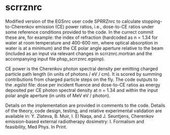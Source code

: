 # scrrznrc
Modified version of the EGSnrc user code SPRRZnrc to calculate stopping-to-Cherenkov emission (CE) power ratios, i.e., dose-to-CE ratios under some reference conditions provided to the code. In the currect commit these are, for example: the index of refraction (hardcoded as n = 1.34 for water at room temperature and 400-600 nm, where optical absorption in water is at a minimum) and the CE polar angle aperture relative to the beam (included as an input via relevant changes in scrrznrc.mortran and the accompanying input file phsp_scrrznrc.egsinp). 

CE power is the Cherenkov photon spectral density per emitting charged particle path length (in units of photons / eV / cm). It is scored by summing contributions from charged particle steps on the fly. The code outputs to the .egslst file: dose per incident fluence and dose-to-CE ratios as energy deposited per CE photon spectral density at n = 1.34 and within the input polar angle aperture (in units of MeV eV / photon).

Details on the implementation are provided in comments to the code. Details of the theory, code design, testing, and relative experimental validation are available in:
Y. Zlateva, B. Muir, I. El Naqa, and J. Seuntjens, Cherenkov emission-based external radiotherapy dosimetry: I. Formalism and feasibility, Med Phys. In Print.
